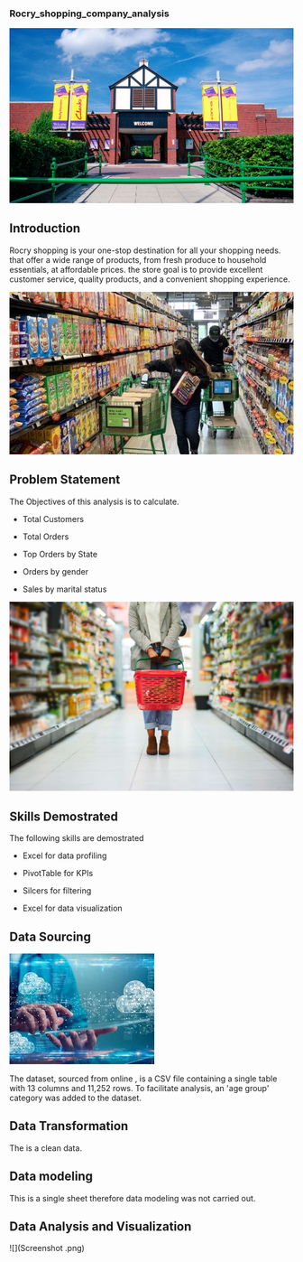 ### Rocry_shopping_company_analysis
![](NINTC.webp)


## Introduction

Rocry shopping is your one-stop destination for all your shopping needs. that offer a wide range of products, from fresh produce to household essentials, at affordable prices. the store goal is to provide excellent customer service, quality products, and a convenient shopping experience.


![](grocery.jpg)


## Problem Statement 

The Objectives of this analysis is to calculate. 
- Total Customers

- Total Orders

- Top Orders by State

- Orders by gender

- Sales by marital status


![](Health.jpg)

 ## Skills Demostrated


  The following skills are demostrated

  - Excel for data profiling
    
  - PivotTable for KPIs
    
  - Silcers for filtering
    
  - Excel for data visualization

## Data Sourcing 
![](datasets0.jpg)


The dataset, sourced from online , is a CSV file containing a single table with 13 columns and 11,252 rows. To facilitate analysis, an 'age group' category was added to the dataset.


## Data Transformation 

The is a clean data. 


## Data modeling 
This is a single sheet therefore data modeling was not carried out. 


## Data Analysis and Visualization 

![](Screenshot .png)
